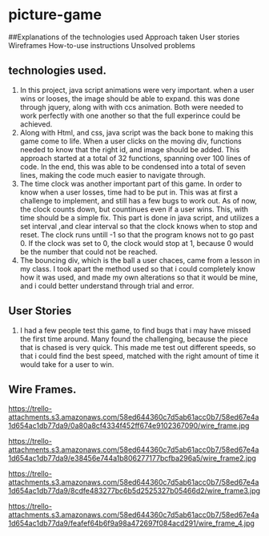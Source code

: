 # picture-game
##Explanations of the technologies used
Approach taken
User stories
Wireframes
How-to-use instructions
Unsolved problems

## technologies used.
1. In this project, java script animations were very important. when a user wins or looses, the image should be able to expand. this was done through jquery, along with with ccs animation. Both were needed to work perfectly with one another so that the full experince could be achieved. 
2. Along with Html, and css, java script was the back bone to making this game come to life. When a user clicks on the moving div, functions needed to know that the right id, and image should be added. This approach started at a total of 32 functions, spanning over 100 lines of code. In the end, this was able to be condensed into a total of seven lines, making the code much easier to navigate through.
3. The time clock was another important part of this game. In order to know when a user losses, time had to be put in. This was at first a challenge to implement, and still has a few bugs to work out. As of now, the clock counts down, but countinues even if a user wins. This, with time should be a simple fix. This part is done in java script, and utilizes a set interval ,and clear interval so that the clock knows when to stop and reset. The clock runs untill -1 so that the program knows not to go past 0. If the clock was set to 0, the clock would stop at 1, because 0 would be the number that could not be reached.
4. The bouncing div, which is the ball a user chaces, came from a lesson in my class. I took apart the method used so that i could completely know how it was used, and made my own alterations so that it would be mine, and i could better understand through trial and error.

## User Stories
1. I had a few people test this game, to find bugs that i may have missed the first time around. Many found the challenging, because the piece that is chased is very quick.  This made me test out different speeds, so that i could find the best speed, matched with the right amount of time it would take for a user to win.

## Wire Frames.

https://trello-attachments.s3.amazonaws.com/58ed644360c7d5ab61acc0b7/58ed67e4a1d654ac1db77da9/0a80a8cf4334f452ff674e9102367090/wire_frame.jpg

https://trello-attachments.s3.amazonaws.com/58ed644360c7d5ab61acc0b7/58ed67e4a1d654ac1db77da9/e38456e744a1b806277177bcfba296a5/wire_frame2.jpg

https://trello-attachments.s3.amazonaws.com/58ed644360c7d5ab61acc0b7/58ed67e4a1d654ac1db77da9/8cdfe483277bc6b5d2525327b05466d2/wire_frame3.jpg

https://trello-attachments.s3.amazonaws.com/58ed644360c7d5ab61acc0b7/58ed67e4a1d654ac1db77da9/feafef64b6f9a98a472697f084acd291/wire_frame_4.jpg
